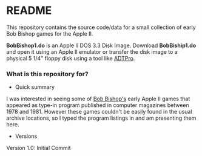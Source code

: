 # README #

This repository contains the source code/data for a small collection of early Bob Bishop games for the Apple II.

**BobBishop1.do** is an Apple II DOS 3.3 Disk Image. Download **BobBiship1.do** and open it using an Apple II emulator or transfer the disk image to a physical 5 1/4" floppy disk using a tool like [ADTPro](http://adtpro.com/index.htmlhttp://adtpro.com/index.html).

### What is this repository for? ###

* Quick summary

I was interested in seeing some of [Bob Bishop's](http://apple2history.org/spotlight/bobbishop/) early Apple II games that appeared as type-in program published in computer magazines between 1978 and 1981. However these games couldn't be easily found in the usual archive locations, so I typed the program listings in and am presenting them here.

* Versions

Version 1.0: Initial Commit